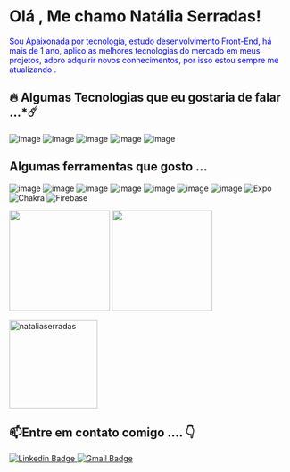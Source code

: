 
# Olá , Me chamo Natália Serradas!
 <div>  
<p id="foo" style="color: blue">Sou Apaixonada por tecnologia, estudo desenvolvimento Front-End, há mais de 1 ano, aplico as melhores tecnologias do mercado em meus projetos, adoro adquirir novos conhecimentos, por isso estou sempre me atualizando .
</p>
</div>

## 🔥  Algumas Tecnologias que eu gostaria de falar ...*☄️
	 
![image](https://img.shields.io/badge/HTML-239120?style=for-the-badge&logo=html5&logoColor=white`)  ![image](https://img.shields.io/badge/JavaScript-F7DF1E?style=for-the-badge&logo=javascript&logoColor=black) ![image](https://img.shields.io/badge/React_Native-20232A?style=for-the-badge&logo=react&logoColor=61DAFB)
  ![image](https://img.shields.io/badge/React-20232A?style=for-the-badge&logo=react&logoColor=61DAFB)  ![image](https://img.shields.io/badge/TypeScript-007ACC?style=for-the-badge&logo=typescript&logoColor=white) 


##  Algumas ferramentas que gosto ...
![image](https://img.shields.io/badge/npm-CB3837?style=for-the-badge&logo=npm&logoColor=white) ![image](https://img.shields.io/badge/Yarn-2C8EBB?style=for-the-badge&logo=yarn&logoColor=white) ![image](https://img.shields.io/badge/Git-F05032?style=for-the-badge&logo=git&logoColor=white) ![image](https://img.shields.io/badge/CSS3-1572B6?style=for-the-badge&logo=css3&logoColor=white) ![image](https://img.shields.io/badge/styled--components-DB7093?style=for-the-badge&logo=styled-components&logoColor=white) ![image](https://img.shields.io/badge/React_Router-CA4245?style=for-the-badge&logo=react-router&logoColor=white) ![image](https://img.shields.io/badge/Bootstrap-563D7C?style=for-the-badge&logo=bootstrap&logoColor=white) ![Expo](https://img.shields.io/badge/expo-1C1E24?style=for-the-badge&logo=expo&logoColor=#D04A37) ![Chakra](https://img.shields.io/badge/chakra-%234ED1C5.svg?style=for-the-badge&logo=chakraui&logoColor=white) ![Firebase](https://img.shields.io/badge/firebase-%23039BE5.svg?style=for-the-badge&logo=firebase)
<p></p>

<div>
    <img height="180em" src="https://github-readme-stats.vercel.app/api?username=nataliaserradas&show_icons=true&theme=dracula&include_all_commits=true&count_private=true"/>
    <img height="180em" src="https://github-readme-stats.vercel.app/api/top-langs/?username=nataliaserradas&layout=compact&langs_count=16&theme=dracula"/>
</div>

<!-- Vertical Spacer -->
<p></p>
<img align="center" src="https://github-readme-streak-stats.herokuapp.com/?user=nataliaserradas&theme=dracula" alt="nataliaserradas" height="158"/>

## 📫Entre em contato  comigo .... 👇

[![Linkedin Badge](https://img.shields.io/badge/-Natalia%20Serradas-0077B5?style=flat-square&logo=Linkedin&logoColor=white&link=https://www.linkedin.com/in/nataliaserradas/)  ](https://www.linkedin.com/in/pauloemidio/)
[![Gmail Badge](https://img.shields.io/badge/-nataliaserradas@gmail.com-D14836?style=flat-square&logo=Gmail&logoColor=white&link=mailto:nataliaserradas@gmail.com)](mailto:nataliaserradas@gmail.com)
